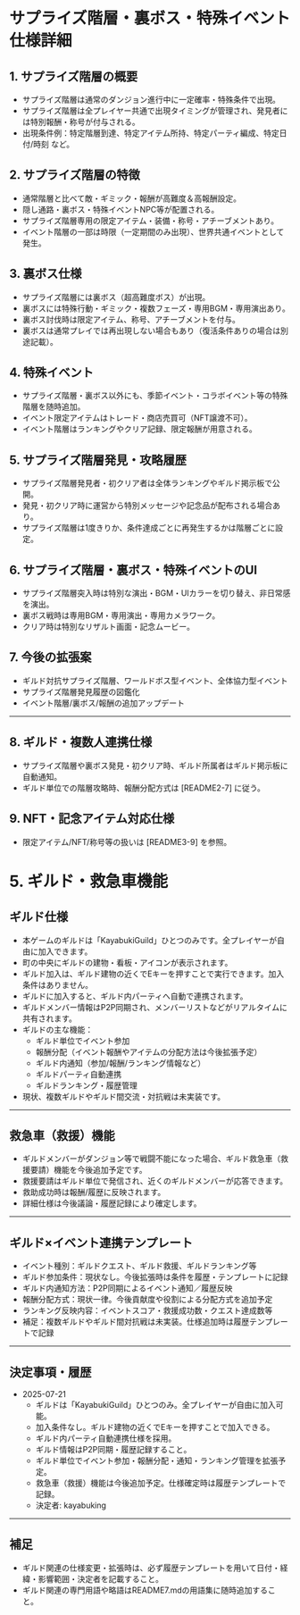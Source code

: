 # サプライズ階層・裏ボス・特殊イベント仕様詳細

## 1. サプライズ階層の概要
- サプライズ階層は通常のダンジョン進行中に一定確率・特殊条件で出現。
- サプライズ階層は全プレイヤー共通で出現タイミングが管理され、発見者には特別報酬・称号が付与される。
- 出現条件例：特定階層到達、特定アイテム所持、特定パーティ編成、特定日付/時刻 など。

## 2. サプライズ階層の特徴
- 通常階層と比べて敵・ギミック・報酬が高難度＆高報酬設定。
- 隠し通路・裏ボス・特殊イベントNPC等が配置される。
- サプライズ階層専用の限定アイテム・装備・称号・アチーブメントあり。
- イベント階層の一部は時限（一定期間のみ出現）、世界共通イベントとして発生。

## 3. 裏ボス仕様
- サプライズ階層には裏ボス（超高難度ボス）が出現。
- 裏ボスには特殊行動・ギミック・複数フェーズ・専用BGM・専用演出あり。
- 裏ボス討伐時は限定アイテム、称号、アチーブメントを付与。
- 裏ボスは通常プレイでは再出現しない場合もあり（復活条件ありの場合は別途記載）。

## 4. 特殊イベント
- サプライズ階層・裏ボス以外にも、季節イベント・コラボイベント等の特殊階層を随時追加。
- イベント限定アイテムはトレード・商店売買可（NFT譲渡不可）。
- イベント階層はランキングやクリア記録、限定報酬が用意される。

## 5. サプライズ階層発見・攻略履歴
- サプライズ階層発見者・初クリア者は全体ランキングやギルド掲示板で公開。
- 発見・初クリア時に運営から特別メッセージや記念品が配布される場合あり。
- サプライズ階層は1度きりか、条件達成ごとに再発生するかは階層ごとに設定。

## 6. サプライズ階層・裏ボス・特殊イベントのUI
- サプライズ階層突入時は特別な演出・BGM・UIカラーを切り替え、非日常感を演出。
- 裏ボス戦時は専用BGM・専用演出・専用カメラワーク。
- クリア時は特別なリザルト画面・記念ムービー。

## 7. 今後の拡張案
- ギルド対抗サプライズ階層、ワールドボス型イベント、全体協力型イベント
- サプライズ階層発見履歴の図鑑化
- イベント階層/裏ボス/報酬の追加アップデート

---

## 8. ギルド・複数人連携仕様

- サプライズ階層や裏ボス発見・初クリア時、ギルド所属者はギルド掲示板に自動通知。
- ギルド単位での階層攻略時、報酬分配方式は [README2-7] に従う。

## 9. NFT・記念アイテム対応仕様

- 限定アイテム/NFT/称号等の扱いは [README3-9] を参照。


# 5. ギルド・救急車機能

## ギルド仕様

- 本ゲームのギルドは「KayabukiGuild」ひとつのみです。全プレイヤーが自由に加入できます。
- 町の中央にギルドの建物・看板・アイコンが表示されます。
- ギルド加入は、ギルド建物の近くでEキーを押すことで実行できます。加入条件はありません。
- ギルドに加入すると、ギルド内パーティへ自動で連携されます。
- ギルドメンバー情報はP2P同期され、メンバーリストなどがリアルタイムに共有されます。
- ギルドの主な機能：
  - ギルド単位でイベント参加
  - 報酬分配（イベント報酬やアイテムの分配方法は今後拡張予定）
  - ギルド内通知（参加/報酬/ランキング情報など）
  - ギルドパーティ自動連携
  - ギルドランキング・履歴管理
- 現状、複数ギルドやギルド間交流・対抗戦は未実装です。

---

## 救急車（救援）機能

- ギルドメンバーがダンジョン等で戦闘不能になった場合、ギルド救急車（救援要請）機能を今後追加予定です。
- 救援要請はギルド単位で発信され、近くのギルドメンバーが応答できます。
- 救助成功時は報酬/履歴に反映されます。
- 詳細仕様は今後議論・履歴記録により確定します。

---

## ギルド×イベント連携テンプレート

- イベント種別：ギルドクエスト、ギルド救援、ギルドランキング等
- ギルド参加条件：現状なし。今後拡張時は条件を履歴・テンプレートに記録
- ギルド内通知方法：P2P同期によるイベント通知／履歴反映
- 報酬分配方式：現状一律。今後貢献度や役割による分配方式を追加予定
- ランキング反映内容：イベントスコア・救援成功数・クエスト達成数等
- 補足：複数ギルドやギルド間対抗戦は未実装。仕様追加時は履歴テンプレートで記録

---

## 決定事項・履歴

- 2025-07-21  
  - ギルドは「KayabukiGuild」ひとつのみ。全プレイヤーが自由に加入可能。
  - 加入条件なし。ギルド建物の近くでEキーを押すことで加入できる。
  - ギルド内パーティ自動連携仕様を採用。
  - ギルド情報はP2P同期・履歴記録すること。
  - ギルド単位でイベント参加・報酬分配・通知・ランキング管理を拡張予定。
  - 救急車（救援）機能は今後追加予定。仕様確定時は履歴テンプレートで記録。
  - 決定者: kayabuking

---

## 補足

- ギルド関連の仕様変更・拡張時は、必ず履歴テンプレートを用いて日付・経緯・影響範囲・決定者を記載すること。
- ギルド関連の専門用語や略語はREADME7.mdの用語集に随時追加すること。

